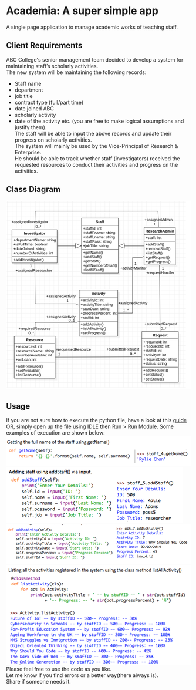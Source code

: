 # Academia: A super simple app
A single page application to manage academic works of teaching staff. 
## Client Requirements
ABC College's senior management team decided to develop a system for maintaining staff’s scholarly activities.  
The new system will be maintaining the following records:
- Staff name 
- department
- job title
- contract type (full/part time)
- date joined ABC
- scholarly activity
- date of the activity etc. 
(you are free to make logical assumptions and justify them).  
The staff will be able to input the above records and update their progress on scholarly activities.  
The system will mainly be used by the Vice-Principal of Research & Enterprise.  
He should be able to track whether staff (investigators) received the requested resources to conduct their 
activities and progress on the activities.
## Class Diagram
![class diagram](class_diagram.png)
## Usage
If you are not sure how to execute the python file, have a look at this [guide](https://realpython.com/run-python-scripts/)
OR, simply open up the file using IDLE then Run > Run Module. Some examples of execution are shown below: 
![getting staff name](get_name.png)
![adding staff](add_staff.png)
![adding_academic_work](add_work.png)
![listing_works](list_works.png)
Please feel free to use the code as you like.  
Let me know if you find errors or a better way(there always is).   
Share if someone needs it.  
